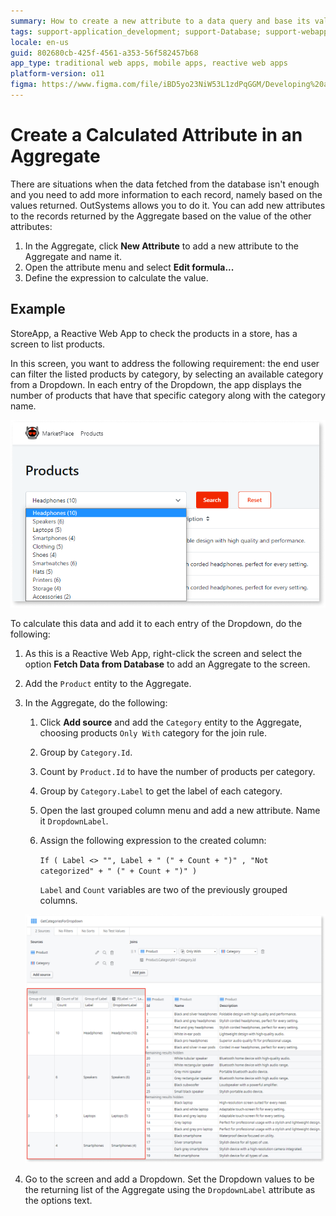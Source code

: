 ```yaml
---
summary: How to create a new attribute to a data query and base its value on the other record's attributes.
tags: support-application_development; support-Database; support-webapps
locale: en-us
guid: 802680cb-425f-4561-a353-56f582457b68
app_type: traditional web apps, mobile apps, reactive web apps
platform-version: o11
figma: https://www.figma.com/file/iBD5yo23NiW53L1zdPqGGM/Developing%20an%20Application?node-id=174:4
---
```


# Create a Calculated Attribute in an Aggregate

There are situations when the data fetched from the database isn't enough and you need to add more information to each record, namely based on the values returned. OutSystems allows you to do it. You can add new attributes to the records returned by the Aggregate based on the value of the other attributes:

1. In the Aggregate, click **New Attribute** to add a new attribute to the Aggregate and name it.
1. Open the attribute menu and select **Edit formula...**
1. Define the expression to calculate the value.

## Example

StoreApp, a Reactive Web App to check the products in a store, has a screen to list products.

In this screen, you want to address the following requirement: the end user can filter the listed products by category, by selecting an available category from a Dropdown. In each entry of the Dropdown, the app displays the number of products that have that specific category along with the category name.

![Create a Calculated Attribute in an Aggregate](images/calculated-attribute-create-1.png)

To calculate this data and add it to each entry of the Dropdown, do the following:

1. As this is a Reactive Web App, right-click the screen and select the option **Fetch Data from Database** to add an Aggregate to the screen.

1. Add the `Product` entity to the Aggregate.

1. In the Aggregate, do the following:

    1. Click **Add source** and add the `Category` entity to the Aggregate, choosing products `Only With` category for the join rule.

    1. Group by `Category.Id`.

    1. Count by `Product.Id` to have the number of products per category.

    1. Group by `Category.Label` to get the label of each category.

    1. Open the last grouped column menu and add a new attribute. Name it `DropdownLabel`.

    1. Assign the following expression to the created column:

        `If ( Label <> "", Label + " (" + Count + ")" , "Not categorized" + " (" + Count + ")" )`

        `Label` and `Count` variables are two of the previously grouped columns.

    ![Create a Calculated Attribute in an Aggregate](images/calculated-attribute-create-2.png)

1. Go to the screen and add a Dropdown. Set the Dropdown values to be the returning list of the Aggregate using the `DropdownLabel` attribute as the options text.
